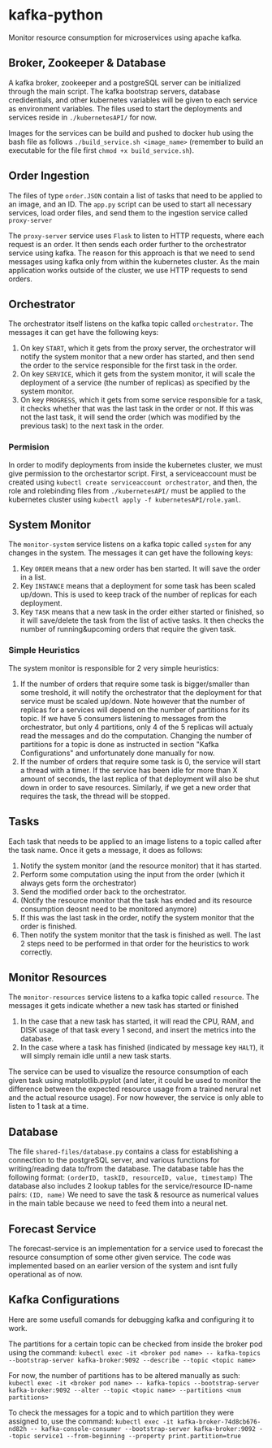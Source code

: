 # kafka-python

Monitor resource consumption for microservices using apache kafka.

## Broker, Zookeeper & Database

A kafka broker, zookeeper and a postgreSQL server can be initialized through the main script. The kafka bootstrap servers, database credidentials, and other kubernetes variables will be given to each service as environment variables. The files used to start the deployments and services reside in ``` ./kubernetesAPI/ ``` for now.

Images for the services can be build and pushed to docker hub using the bash file as follows ``` ./build_service.sh <image_name> ``` (remember to build an executable for the file first ``` chmod +x build_service.sh ```).

## Order Ingestion

The files of type ``` order.JSON ``` contain a list of tasks that need to be applied to an image, and an ID.
The ``` app.py ``` script can be used to start all necessary services, load order files, and send them to the ingestion service called ``` proxy-server ```

The ``` proxy-server ``` service uses ``` Flask ``` to listen to HTTP requests, where each request is an order.
It then sends each order further to the orchestrator service using kafka. The reason for this approach is that we need to send messages using kafka only from within the kubernetes cluster. As the main application works outside of the cluster, we use HTTP requests to send orders.

## Orchestrator

The orchestrator itself listens on the kafka topic called ``` orchestrator ```. The messages it can get have the following keys:
1. On key ``` START ```, which it gets from the proxy server, the orchestrator will notify the system monitor that a new order has started, and then send the order to the service responsible for the first task in the order.
2. On key ``` SERVICE ```, which it gets from the system monitor, it will scale the deployment of a service (the number of replicas) as specified by the system monitor.
3. On key  ``` PROGRESS ```, which it gets from some service responsible for a task, it checks whether that was the last task in the order or not. If this was not the last task, it will send the order (which was modified by the previous task) to the next task in the order.

### Permision

In order to modify deployments from inside the kubernetes cluster, we must give permission to the orchestartor script. First, a serviceaccount must be created using ``` kubectl create serviceaccount orchestrator ```, and then, the role and rolebinding files from ``` ./kubernetesAPI/ ``` must be applied to the kubernetes cluster using ``` kubectl apply -f kubernetesAPI/role.yaml ```.

## System Monitor

The ``` monitor-system ``` service listens on a kafka topic called ``` system ``` for any changes in the system. The messages it can get have the following keys:
1. Key ``` ORDER ``` means that a new order has ben started. It will save the order in a list.
2. Key ``` INSTANCE ``` means that a deployment for some task has been scaled up/down. This is used to keep track of the number of replicas for each deployment.
3. Key ``` TASK ``` means that a new task in the order either started or finished, so it will save/delete the task from the list of active tasks. It then checks the number of running&upcoming orders that require the given task.

### Simple Heuristics

The system monitor is responsible for 2 very simple heuristics:
1. If the number of orders that require some task is bigger/smaller than some treshold, it will notify the orchestrator that the deployment for that service must be scaled up/down. Note however that the number of replicas for a services will depend on the number of partitions for its topic. If we have 5 consumers listening to messages from the orchestrator, but only 4 partitions, only 4 of the 5 replicas will actualy read the messages and do the computation. Changing the number of partitions for a topic is done as instructed in section "Kafka Configurations" and unfortunately done manually for now.
2. If the number of orders that require some task is 0, the service will start a thread with a timer. If the service has been idle for more than X amount of seconds, the last replica of that deployment will also be shut down in order to save resources. Similarly, if we get a new order that requires the task, the thread will be stopped.

## Tasks

Each task that needs to be applied to an image listens to a topic called after the task name. Once it gets a message, it does as follows:
1. Notify the system monitor (and the resource monitor) that it has started.
2. Perform some computation using the input from the order (which it always gets form the orchestrator)
3. Send the modified order back to the orchestrator.
4. (Notify the resource monitor that the task has ended and its resource consumption deosnt need to be monitored anymore)
5. If this was the last task in the order, notify the system monitor that the order is finished.
6. Then notify the system monitor that the task is finished as well.
The last 2 steps need to be performed in that order for the heuristics to work correctly.

## Monitor Resources

The ``` monitor-resources ``` service listens to a kafka topic called ``` resource ```. 
The messages it gets indicate whether a new task has started or finished
1. In the case that a new task has started, it will read the CPU, RAM, and DISK usage of that task every 1 second, and insert the metrics into the database.
2. In the case where a task has finished (indicated by message key ``` HALT ```), it will simply remain idle until a new task starts.

The service can be used to visualize the resource consumption of each given task using matplotlib.pyplot (and later, it could be used to monitor the difference between the expected resource usage from a trained nerural net and the actual resource usage). For now however, the service is only able to listen to 1 task at a time.

## Database

The file ``` shared-files/database.py ``` contains a class for establishing a connection to the postgreSQL server, and various functions for writing/reading data to/from the database. The database table has the following format: ``` (orderID, taskID, resourceID, value, timestamp) ```
The database also includes 2 lookup tables for the service/resource ID-name pairs: ``` (ID, name) ```
We need to save the task & resource as numerical values in the main table because we need to feed them into a neural net.

## Forecast Service

The forecast-service is an implementation for a service used to forecast the resource consumption of some other given service. The code was implemented based on an earlier version of the system and isnt fully operational as of now.

## Kafka Configurations

Here are some usefull comands for debugging kafka and configuring it to work.

The partitions for a certain topic can be checked from inside the broker pod using the command:
``` kubectl exec -it <broker pod name> -- kafka-topics --bootstrap-server kafka-broker:9092 --describe --topic <topic name> ```

For now, the number of partitions has to be altered manually as such:
``` kubectl exec -it <broker pod name> -- kafka-topics --bootstrap-server kafka-broker:9092 --alter --topic <topic name> --partitions <num partitions> ```

To check the messages for a topic and to which partition they were assigned to, use the command:
``` kubectl exec -it kafka-broker-74d8cb676-nd82h -- kafka-console-consumer --bootstrap-server kafka-broker:9092 --topic service1 --from-beginning --property print.partition=true ```